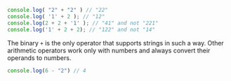 ``` javascript
console.log( "2" + "2" ) // "22"
console.log( '1' + 2 ); // "12"
console.log(2 + 2 + '1' ); // "41" and not "221"
console.log('1' + 2 + 2); // "122" and not "14"
```

The binary `+` is the only operator that supports strings in such a way. Other arithmetic operators work only with numbers and always convert their operands to numbers.

```js
console.log(6 - "2") // 4
```
